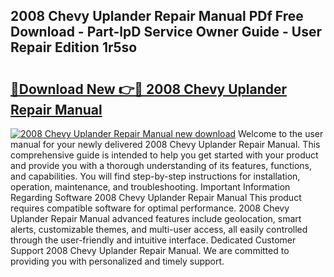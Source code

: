 ## 2008 Chevy Uplander Repair Manual PDf Free Download - Part-lpD Service Owner Guide - User Repair Edition 1r5so

# <h2><a href="http://bc23879.oget.top/?id=2008+Chevy+Uplander+Repair+Manual">🔗Download New 👉🔴 2008 Chevy Uplander Repair Manual</a></h2>

[![2008 Chevy Uplander Repair Manual new download](https://i.imgur.com/5g1atiW.png)](http://bc23879.oget.top/?id=2008+Chevy+Uplander+Repair+Manual)
Welcome to the user manual for your newly delivered 2008 Chevy Uplander Repair Manual. This comprehensive guide is intended to help you get started with your product and provide you with a thorough understanding of its features, functions, and capabilities. You will find step-by-step instructions for installation, operation, maintenance, and troubleshooting. Important Information Regarding Software 2008 Chevy Uplander Repair Manual This product requires compatible software for optimal performance. 2008 Chevy Uplander Repair Manual advanced features include geolocation, smart alerts, customizable themes, and multi-user access, all easily controlled through the user-friendly and intuitive interface. Dedicated Customer Support 2008 Chevy Uplander Repair Manual. We are committed to providing you with personalized and timely support.
